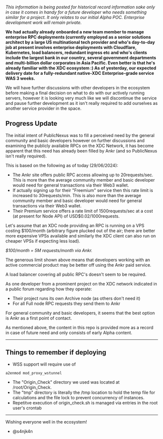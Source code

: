 _This information is being posted for historical record information sake only in case it comes in handy for a future developer who needs something similar for a project. It only relates to our initial Alpha POC. Enterprise development work will remain private._

**We had actually already onboarded a new team member to manage enterprise RPC deployments (currently employed as a senior solutions architect by a large US multinational tech provider and who's day-to-day job at present involves enterprise deployments with Cloudflare, Kubernetes, load balancers, redundant ingress etc and who's clients include the largest bank in our country, several government departments and multi-billion dollar corporates in Asia Pacific. Even better is that he's already familiar with the XDC ecosystem :) As of yesterday, our expected delivery date for a fully-redundant native-XDC Enterprise-grade service WAS 3 weeks.**

We will have further discussions with other developers in the ecosystem before making a final decision on what to do with our actively running servers, however it is looking very much like we will discontinue the service and pause further development as it isn't really required to add ourselves as another service provider in the space.

## Progress Update

The initial intent of PublicNexus was to fill a perceived need by the general community and basic developers however on further discussions and examining the publicly available RPCs on the XDC Network, it has become apparent that this need has already been filled by Ankr (and so PublicNexus isn't really required).

This is based on the following as of today (29/06/2024):
- The Ankr site offers public RPC access allowing up to 20requests/sec. This is more than the average community member and basic developer would need for general transactions via their Web3 wallet.
- If actually signing up for their "Freemium" service then this rate limit is increased to 30requests/min. This is also more than the average community member and basic developer would need for general transactions via their Web3 wallet.
- Their Premium service offers a rate limit of 1500requests/sec at a cost (at present for Node API) of USD$0.02/1000requests.

Let's assume that an XDC node providing an RPC is running on a VPS costing $100/month (arbitrary figure plucked out of the air; there are better more expensive VPSs available and similarly the XDC client can also run on cheaper VPSs if expecting less load).

_$100/month = 5M requests/month via Ankr._

The generous limit shown above means that developers working with an active commercial product may be better off using the Ankr paid service.

A load balancer covering all public RPC's doesn't seem to be required.

As one developer from a prominent project on the XDC network indicated in a public forum regarding how they operate:
- Their project runs its own Archive node (as others don't need it)
- For all Full node RPC requests they send them to Ankr

For general community and basic developers, it seems that the best option is Ankr as a first point of contact.

As mentioned above, the content in this repo is provided more as a record in case of future need and only consists of early Alpha content.

---

## Things to remember if deploying

- WSS support will require use of
```
a2enmod mod_proxy_wstunnel
```
- The "Origin_Check" directory we used was located at /root/Origin_Check.
- The "tmp" directory is literally the /tmp location to hold the temp file for calculations and the file lock to prevent concurrency of instances.
- Repetitve execution of origin_check.sh is managed via entries in the root user's crontab

---

Wishing everyone well in the ecosystem!

- @s4njk4n
